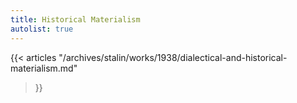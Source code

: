 ```yaml
---
title: Historical Materialism
autolist: true
---
```


{{< articles 
    "/archives/stalin/works/1938/dialectical-and-historical-materialism.md" 
>}}
